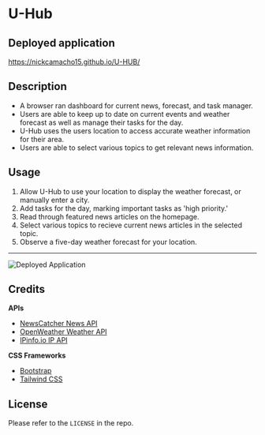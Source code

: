 # U-Hub

## Deployed application
https://nickcamacho15.github.io/U-HUB/

## Description
* A browser ran dashboard for current news, forecast, and task manager.
* Users are able to keep up to date on current events and weather forecast as well as manage their tasks for the day.
* U-Hub uses the users location to access accurate weather information for their area.
* Users are able to select various topics to get relevant news information.

## Usage
1. Allow U-Hub to use your location to display the weather forecast, or manually enter a city.
2. Add tasks for the day, marking important tasks as 'high priority.'
3. Read through featured news articles on the homepage.
4. Select various topics to recieve current news articles in the selected topic.
5. Observe a five-day weather forecast for your location.
---
![Deployed Application](./assets/images/deployed.gif)

## Credits
**APIs**
* [NewsCatcher News API](https://newscatcherapi.com/)
* [OpenWeather Weather API](https://openweathermap.org/)
* [IPinfo.io IP API](https://ipinfo.io/)

**CSS Frameworks**
* [Bootstrap](https://getbootstrap.com/)
* [Tailwind CSS](https://tailwindcss.com/)

## License
Please refer to the `LICENSE` in the repo.
